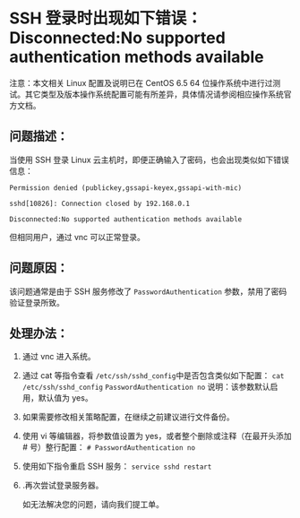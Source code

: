 # SSH 登录时出现如下错误：Disconnected:No supported authentication methods available

注意：本文相关 Linux 配置及说明已在 CentOS 6.5 64 位操作系统中进行过测试。其它类型及版本操作系统配置可能有所差异，具体情况请参阅相应操作系统官方文档。

## 问题描述：

当使用 SSH 登录 Linux 云主机时，即便正确输入了密码，也会出现类似如下错误信息：

`Permission denied (publickey,gssapi-keyex,gssapi-with-mic)`

`sshd[10826]: Connection closed by 192.168.0.1`

`Disconnected:No supported authentication methods available`

但相同用户，通过 vnc 可以正常登录。

## 问题原因：

该问题通常是由于 SSH 服务修改了 `PasswordAuthentication` 参数，禁用了密码验证登录所致。

## 处理办法：

1. 通过 vnc 进入系统。

2. 通过 cat 等指令查看 `/etc/ssh/sshd_config`中是否包含类似如下配置：                                                      `cat /etc/ssh/sshd_config`                                                                                                    `PasswordAuthentication no`                                                                                                                                说明：该参数默认启用，默认值为 yes。

3. 如果需要修改相关策略配置，在继续之前建议进行文件备份。

4. 使用 vi 等编辑器，将参数值设置为 yes，或者整个删除或注释（在最开头添加 # 号）整行配置：                                       `# PasswordAuthentication no`

5. 使用如下指令重启 SSH 服务：                                                                                                                                 `service sshd restart`

6. .再次尝试登录服务器。

   如无法解决您的问题，请向我们提工单。
